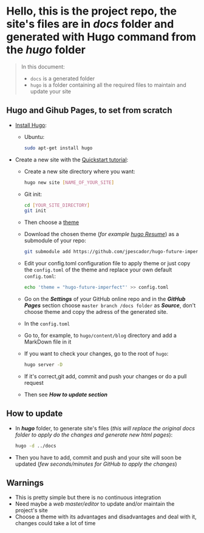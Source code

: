# Hello, this is the project repo, the site's files are in ***docs*** folder and generated with Hugo command from the ***hugo*** folder

> In this document:
> * ```docs``` is a generated folder
> * ```hugo``` is a folder containing all the required files to maintain and update your site

## Hugo and Gihub Pages, to set from scratch

  * [Install Hugo](https://gohugo.io/getting-started/installing):
    * Ubuntu:

      ```bash
      sudo apt-get install hugo
      ```
  * Create a new site with the [Quickstart tutorial](https://gohugo.io/getting-started/quick-start/):
    * Create a new site directory where you want:

      ```bash
      hugo new site [NAME_OF_YOUR_SITE]
      ```

    * Git init:

      ```bash
      cd [YOUR_SITE_DIRECTORY]
      git init
      ```

    * Then choose a [theme](https://themes.gohugo.io)
    * Download the chosen theme (*for example [hugo Resume](https://github.com/eddiewebb/hugo-resume)*) as a submodule of your repo:

      ```bash
      git submodule add https://github.com/jpescador/hugo-future-imperfect themes/hugo-resume
      ```

    * Edit your config.toml configuration file to apply theme or just copy the ```config.toml``` of the theme and replace your own default ```config.toml```:

      ```bash
      echo 'theme = "hugo-future-imperfect"' >> config.toml
      ```
    * Go on the ***Settings*** of your GitHub online repo and in the ***GitHub Pages*** section choose ```master branch /docs folder``` as ***Source***, don't choose theme and copy the adress of the generated site.
    * In the ```config.toml```
    * Go to, for example, to ```hugo/content/blog``` directory and add a MarkDown file in it
    * If you want to check your changes, go to the root of ```hugo```:

      ```bash
      hugo server -D
      ```

    * If it's correct,git add, commit and push your changes or do a pull request
    * Then see ***How to update section***

## How to update

* In ***hugo*** folder, to generate site's files (*this will replace the original docs folder to apply do the changes and generate new html pages*):

  ```bash
  hugo -d ../docs
  ```

* Then you have to add, commit and push and your site will soon be updated (*few seconds/minutes for GitHub to apply the changes*)

## Warnings

* This is pretty simple but there is no continuous integration 
* Need maybe a *web master/editor* to update and/or maintain the project's site
* Choose a theme with its advantages and disadvantages and deal with it, changes could take a lot of time
